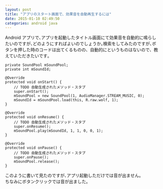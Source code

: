 ```yaml
---
layout: post
title: "アプリのスタート画面で、効果音を自動再生するには"
date: 2015-01-10 02:49:50
categories: android java
---
```

<p>Android アプリで､アプリを起動したタイトル画面にて効果音を自動的に鳴らしたいのですが､どのようにすればよいのでしょうか｡検索をしてみたのですが､ボタンを押した時のコードは出てくるものの、自動的にというものはないので、教えていただきたいです｡</p>

<pre><code>private SoundPool mSoundPool;
private int mSoundId;

@Override
protected void onStart() {
    // TODO 自動生成されたメソッド・スタブ
    super.onStart();
    mSoundPool = new SoundPool(1, AudioManager.STREAM_MUSIC, 0);
    mSoundId = mSoundPool.load(this, R.raw.wolf, 1);
}

@Override
protected void onResume() {
    // TODO 自動生成されたメソッド・スタブ
    super.onResume();
    mSoundPool.play(mSoundId, 1, 1, 0, 0, 1);
}

@Override
protected void onPause() {
    // TODO 自動生成されたメソッド・スタブ
    super.onPause();
    mSoundPool.release();
}
</code></pre>

<p>このように書いて見たのですが､アプリ起動しただけでは音が出ません｡  <br>
ちなみにボタンクリックでは音が出ました｡</p>
